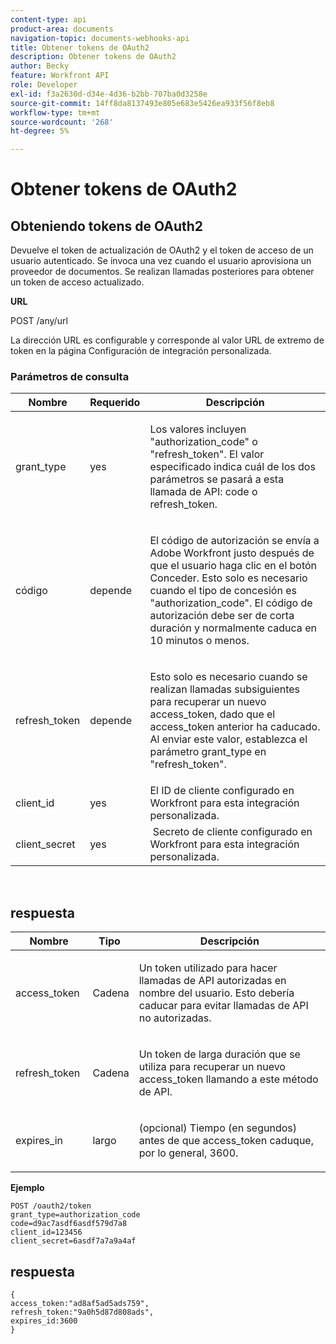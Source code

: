 ```yaml
---
content-type: api
product-area: documents
navigation-topic: documents-webhooks-api
title: Obtener tokens de OAuth2
description: Obtener tokens de OAuth2
author: Becky
feature: Workfront API
role: Developer
exl-id: f3a2630d-d34e-4d36-b2bb-707ba0d3258e
source-git-commit: 14ff8da8137493e805e683e5426ea933f56f8eb8
workflow-type: tm+mt
source-wordcount: '268'
ht-degree: 5%

---
```



# Obtener tokens de OAuth2

## Obteniendo tokens de OAuth2

Devuelve el token de actualización de OAuth2 y el token de acceso de un usuario autenticado. Se invoca una vez cuando el usuario aprovisiona un proveedor de documentos. Se realizan llamadas posteriores para obtener un token de acceso actualizado.

**URL**

POST /any/url

La dirección URL es configurable y corresponde al valor URL de extremo de token en la página Configuración de integración personalizada.

### Parámetros de consulta

<table style="table-layout:auto">
 <col>
 <col>
 <col>
 <thead>
  <tr>
   <th>Nombre</th>
   <th>Requerido</th>
   <th>Descripción</th>
  </tr>
 </thead>
 <tbody>
  <tr>
   <td>grant_type</td>
   <td>yes</td>
   <td><p>Los valores incluyen "authorization_code" o "refresh_token". El valor especificado indica cuál de los dos parámetros se pasará a esta llamada de API: code o refresh_token.</p></td>
  </tr>
  <tr>
   <td>código</td>
   <td>depende</td>
   <td><p>El código de autorización se envía a Adobe Workfront justo después de que el usuario haga clic en el botón Conceder. Esto solo es necesario cuando el tipo de concesión es "authorization_code". El código de autorización debe ser de corta duración y normalmente caduca en 10 minutos o menos.</p></td>
  </tr>
  <tr>
   <td>refresh_token</td>
   <td>depende</td>
   <td><p>Esto solo es necesario cuando se realizan llamadas subsiguientes para recuperar un nuevo access_token, dado que el access_token anterior ha caducado. Al enviar este valor, establezca el parámetro grant_type en "refresh_token".</p></td>
  </tr>
  <tr>
   <td>client_id</td>
   <td>yes</td>
   <td>El ID de cliente configurado en Workfront para esta integración personalizada.</td>
  </tr>
  <tr>
   <td>client_secret</td>
   <td>yes</td>
   <td> Secreto de cliente configurado en Workfront para esta integración personalizada.</td>
  </tr>
 </tbody>
</table>

 

## respuesta

<table style="table-layout:auto">
 <col>
 <col>
 <col>
 <thead>
  <tr>
   <th>Nombre</th>
   <th>Tipo </th>
   <th>Descripción</th>
  </tr>
 </thead>
 <tbody>
  <tr>
   <td>access_token </td>
   <td>Cadena</td>
   <td><p>Un token utilizado para hacer llamadas de API autorizadas en nombre del usuario. Esto debería caducar para evitar llamadas de API no autorizadas.</p></td>
  </tr>
  <tr>
   <td>refresh_token </td>
   <td>Cadena</td>
   <td><p>Un token de larga duración que se utiliza para recuperar un nuevo access_token llamando a este método de API.</p></td>
  </tr>
  <tr>
   <td>expires_in </td>
   <td>largo</td>
   <td><p>(opcional) Tiempo (en segundos) antes de que access_token caduque, por lo general, 3600.</p></td>
  </tr>
 </tbody>
</table>

**Ejemplo**

```
POST /oauth2/token
grant_type=authorization_code
code=d9ac7asdf6asdf579d7a8
client_id=123456
client_secret=6asdf7a7a9a4af
```

## respuesta

```
{
access_token:"ad8af5ad5ads759",
refresh_token:"9a0h5d87d808ads",
expires_id:3600
}
```
